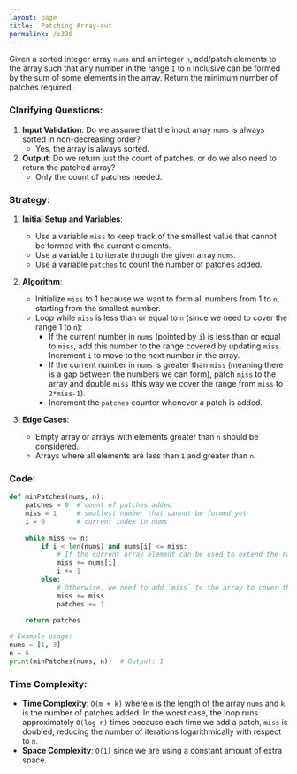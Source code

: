 ```yaml
---
layout: page
title:  Patching Array-out
permalink: /s330
---
```

Given a sorted integer array `nums` and an integer `n`, add/patch elements to the array such that any number in the range `1` to `n` inclusive can be formed by the sum of some elements in the array. Return the minimum number of patches required.

### Clarifying Questions:
1. **Input Validation**: Do we assume that the input array `nums` is always sorted in non-decreasing order?
    - Yes, the array is always sorted.
2. **Output**: Do we return just the count of patches, or do we also need to return the patched array?
    - Only the count of patches needed.

### Strategy:
1. **Initial Setup and Variables**:
   - Use a variable `miss` to keep track of the smallest value that cannot be formed with the current elements.
   - Use a variable `i` to iterate through the given array `nums`.
   - Use a variable `patches` to count the number of patches added.

2. **Algorithm**:
    - Initialize `miss` to 1 because we want to form all numbers from 1 to `n`, starting from the smallest number.
    - Loop while `miss` is less than or equal to `n` (since we need to cover the range 1 to `n`):
        - If the current number in `nums` (pointed by `i`) is less than or equal to `miss`, add this number to the range covered by updating `miss`. Increment `i` to move to the next number in the array.
        - If the current number in `nums` is greater than `miss` (meaning there is a gap between the numbers we can form), patch `miss` to the array and double `miss` (this way we cover the range from `miss` to `2*miss-1`).
        - Increment the `patches` counter whenever a patch is added.

3. **Edge Cases**:
    - Empty array or arrays with elements greater than `n` should be considered.
    - Arrays where all elements are less than `1` and greater than `n`.

### Code:
```python
def minPatches(nums, n):
    patches = 0  # count of patches added
    miss = 1     # smallest number that cannot be formed yet
    i = 0        # current index in nums
    
    while miss <= n:
        if i < len(nums) and nums[i] <= miss:
            # If the current array element can be used to extend the range of sums
            miss += nums[i]
            i += 1
        else:
            # Otherwise, we need to add `miss` to the array to cover this gap
            miss += miss
            patches += 1
    
    return patches

# Example usage:
nums = [1, 3]
n = 6
print(minPatches(nums, n))  # Output: 1
```

### Time Complexity:
- **Time Complexity**: `O(m + k)` where `m` is the length of the array `nums` and `k` is the number of patches added. In the worst case, the loop runs approximately `O(log n)` times because each time we add a patch, `miss` is doubled, reducing the number of iterations logarithmically with respect to `n`.
- **Space Complexity**: `O(1)` since we are using a constant amount of extra space.